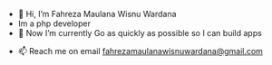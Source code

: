 - 👋 Hi, I’m Fahreza Maulana Wisnu Wardana
- Im a php developer
- 🌱 Now I’m currently Go as quickly as possible so I can build apps
<!-- - 💞️ I’m looking to collaborate on ... -->
- 📫 Reach me on email fahrezamaulanawisnuwardana@gmail.com

<!---
FahrezaMaulanaWisnuWardana/FahrezaMaulanaWisnuWardana is a ✨ special ✨ repository because its `README.md` (this file) appears on your GitHub profile.
You can click the Preview link to take a look at your changes.
--->
